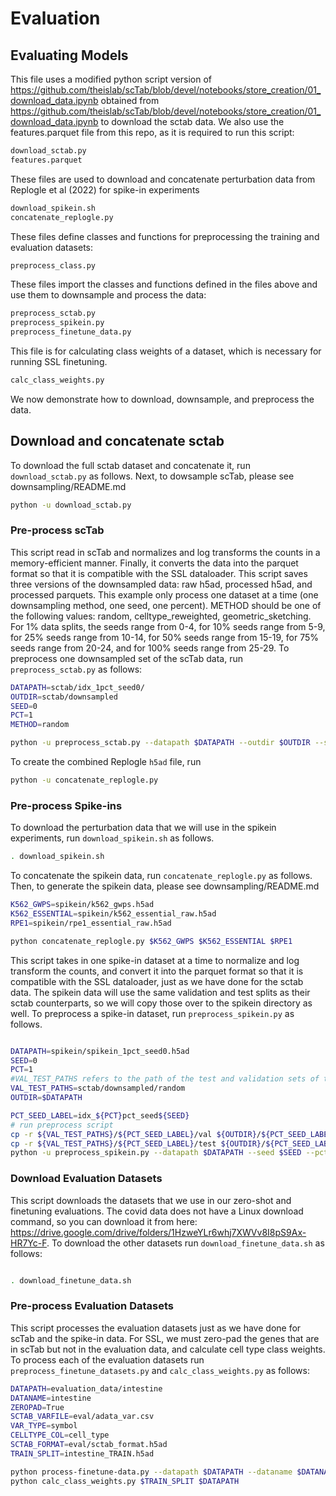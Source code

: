# Evaluation

## Evaluating Models
This file uses a modified python script version of https://github.com/theislab/scTab/blob/devel/notebooks/store_creation/01_download_data.ipynb obtained from https://github.com/theislab/scTab/blob/devel/notebooks/store_creation/01_download_data.ipynb to download the sctab data. We also use the features.parquet file from this repo, as it is required to run this script:

```bash
download_sctab.py 
features.parquet
```

These files are used to download and concatenate perturbation data from Replogle et al (2022) for spike-in experiments
```bash
download_spikein.sh
concatenate_replogle.py
```

These files define classes and functions for preprocessing the training and evaluation datasets:

```bash
preprocess_class.py
```

These files import the classes and functions defined in the files above and use them to downsample and process the data:
```bash
preprocess_sctab.py
preprocess_spikein.py
preprocess_finetune_data.py
```

This file is for calculating class weights of a dataset, which is necessary for running SSL finetuning.
```bash
calc_class_weights.py
```

We now demonstrate how to download, downsample, and preprocess the data.
## Download and concatenate sctab
To download the full sctab dataset and concatenate it, run `download_sctab.py` as follows. Next, to dowsample scTab, please see downsampling/README.md

```bash
python -u download_sctab.py
```

### Pre-process scTab

This script read in scTab and normalizes and log transforms the counts in a memory-efficient manner. Finally, it converts the data into the parquet format so that it is compatible with the SSL dataloader. This script saves three versions of the downsampled data: raw h5ad, processed h5ad, and processed parquets. This example only process one dataset at a time (one downsampling method, one seed, one percent). METHOD should be one of the following values: random, celltype_reweighted, geometric_sketching. For 1% data splits, the seeds range from 0-4, for 10% seeds range from 5-9, for 25% seeds range from 10-14, for 50% seeds range from 15-19, for 75% seeds range from 20-24, and for 100% seeds range from 25-29. To preprocess one downsampled set of the scTab data, run `preprocess_sctab.py` as follows:

```bash
DATAPATH=sctab/idx_1pct_seed0/
OUTDIR=sctab/downsampled
SEED=0
PCT=1
METHOD=random

python -u preprocess_sctab.py --datapath $DATAPATH --outdir $OUTDIR --seed $SEED --pct $PCT --method $method
```

To create the combined Replogle `h5ad` file, run

```bash
python -u concatenate_replogle.py
```

### Pre-process Spike-ins
To download the perturbation data that we will use in the spikein experiments, run `download_spikein.sh` as follows.

```bash
. download_spikein.sh
```
To concatenate the spikein data, run `concatenate_replogle.py` as follows. Then, to generate the spikein data, please see downsampling/README.md

```bash
K562_GWPS=spikein/k562_gwps.h5ad
K562_ESSENTIAL=spikein/k562_essential_raw.h5ad
RPE1=spikein/rpe1_essential_raw.h5ad

python concatenate_replogle.py $K562_GWPS $K562_ESSENTIAL $RPE1
```
This script takes in one spike-in dataset at a time to normalize and log transform the counts, and convert it into the parquet format so that it is compatible with the SSL dataloader, just as we have done for the sctab data. The spikein data will use the same validation and test splits as their sctab counterparts, so we will copy those over to the spikein directory as well. To preprocess a spike-in dataset, run `preprocess_spikein.py` as follows. 

```bash

DATAPATH=spikein/spikein_1pct_seed0.h5ad
SEED=0
PCT=1
#VAL_TEST_PATHS refers to the path of the test and validation sets of the randomly downsampled scTab data that correspond to the percent and seed being processed
VAL_TEST_PATHS=sctab/downsampled/random
OUTDIR=$DATAPATH

PCT_SEED_LABEL=idx_${PCT}pct_seed${SEED}
# run preprocess script
cp -r ${VAL_TEST_PATHS}/${PCT_SEED_LABEL}/val ${OUTDIR}/${PCT_SEED_LABEL}
cp -r ${VAL_TEST_PATHS}/${PCT_SEED_LABEL}/test ${OUTDIR}/${PCT_SEED_LABEL}
python -u preprocess_spikein.py --datapath $DATAPATH --seed $SEED --pct $PCT --val_test_paths $VAL_TEST_PATHS --outdir $OUTDIR
```

### Download Evaluation Datasets

This script downloads the datasets that we use in our zero-shot and finetuning evaluations. The covid data does not have a Linux download command, so you can download it from here: https://drive.google.com/drive/folders/1HzweYLr6whj7XWVv8I8pS9Ax-HR7Yc-F. To download the other datasets run `download_finetune_data.sh` as follows:

```bash

. download_finetune_data.sh

```

### Pre-process Evaluation Datasets

This script processes the evaluation datasets just as we have done for scTab and the spike-in data. For SSL, we must zero-pad the genes that are in scTab but not in the evaluation data, and calculate cell type class weights. To process each of the evaluation datasets run `preprocess_finetune_datasets.py` and `calc_class_weights.py` as follows:

```bash
DATAPATH=evaluation_data/intestine 
DATANAME=intestine 
ZEROPAD=True
SCTAB_VARFILE=eval/adata_var.csv 
VAR_TYPE=symbol
CELLTYPE_COL=cell_type
SCTAB_FORMAT=eval/sctab_format.h5ad
TRAIN_SPLIT=intestine_TRAIN.h5ad

python process-finetune-data.py --datapath $DATAPATH --dataname $DATANAME --zero_pad $ZERO_PAD --sctab_var_file $SCTAB_VARFILE --var_type $VAR_TYPE --celltype_col $CELLTYPE_COL
python calc_class_weights.py $TRAIN_SPLIT $DATAPATH

```
